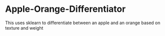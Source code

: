 # Apple-Orange-Differentiator

This uses sklearn to differentiate between an apple and an orange based on texture and weight
